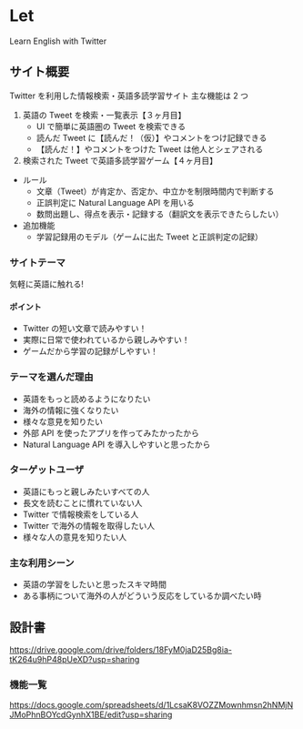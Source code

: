 # Let

Learn English with Twitter

## サイト概要

Twitter を利用した情報検索・英語多読学習サイト
主な機能は 2 つ

1. 英語の Tweet を検索・一覧表示【３ヶ月目】
   - UI で簡単に英語圏の Tweet を検索できる
   - 読んだ Tweet に【読んだ！（仮）】やコメントをつけ記録できる
   - 【読んだ！】やコメントをつけた Tweet は他人とシェアされる
2. 検索された Tweet で英語多読学習ゲーム【４ヶ月目】

- ルール
  - 文章（Tweet）が肯定か、否定か、中立かを制限時間内で判断する
  - 正誤判定に Natural Language API を用いる
  - 数問出題し、得点を表示・記録する（翻訳文を表示できたらしたい）
- 追加機能
  - 学習記録用のモデル（ゲームに出た Tweet と正誤判定の記録）

### サイトテーマ

気軽に英語に触れる!

#### ポイント

- Twitter の短い文章で読みやすい！
- 実際に日常で使われているから親しみやすい！
- ゲームだから学習の記録がしやすい！

### テーマを選んだ理由

- 英語をもっと読めるようになりたい
- 海外の情報に強くなりたい
- 様々な意見を知りたい
- 外部 API を使ったアプリを作ってみたかったから
- Natural Language API を導入しやすいと思ったから

### ターゲットユーザ

- 英語にもっと親しみたいすべての人
- 長文を読むことに慣れていない人
- Twitter で情報検索をしている人
- Twitter で海外の情報を取得したい人
- 様々な人の意見を知りたい人

### 主な利用シーン

- 英語の学習をしたいと思ったスキマ時間
- ある事柄について海外の人がどういう反応をしているか調べたい時

## 設計書

https://drive.google.com/drive/folders/18FyM0jaD25Bg8ia-tK264u9hP48pUeXD?usp=sharing

### 機能一覧

https://docs.google.com/spreadsheets/d/1LcsaK8VOZZMownhmsn2hNMjNJMoPhnBOYcdGynhX1BE/edit?usp=sharing
